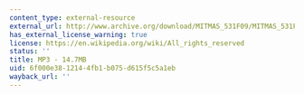 ```yaml
---
content_type: external-resource
external_url: http://www.archive.org/download/MITMAS_531F09/MITMAS_531F09_lec03_1.mp3
has_external_license_warning: true
license: https://en.wikipedia.org/wiki/All_rights_reserved
status: ''
title: MP3 - 14.7MB
uid: 6f000e38-1214-4fb1-b075-d615f5c5a1eb
wayback_url: ''
---
```


